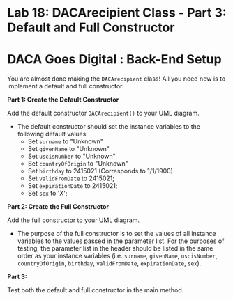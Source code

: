 # **Lab 18: DACArecipient Class - Part 3: Default and Full Constructor**

# DACA Goes Digital : Back-End Setup

You are almost done making the `DACArecipient` class! All you need now is to implement a default and full constructor.

**Part 1: Create the Default Constructor**

Add the default constructor `DACArecipient()` to your UML diagram.
- The default constructor should set the instance variables to the following default values:
  - Set `surname` to "Unknown"
  - Set `givenName` to "Unknown"
  - Set `uscisNumber` to "Unknown"
  - Set `countryOfOrigin` to "Unknown"
  - Set `birthday` to 2415021 (Corresponds to 1/1/1900)
  - Set `validFromDate` to 2415021;
  - Set `expirationDate` to 2415021;
  - Set `sex` to 'X';


**Part 2: Create the Full Constructor**

Add the full constructor  to your UML diagram.
- The purpose of the full constructor is to set the values of all instance variables to the values passed in the parameter list. For the purposes of testing, the parameter list in the header should be listed in the same order as your instance variables (i.e. `surname`, `givenName`, `uscisNumber`, `countryOfOrigin`, `birthday`, `validFromDate`, `expirationDate`, `sex`).

**Part 3:**

Test both the default and full constructor in the main method.


